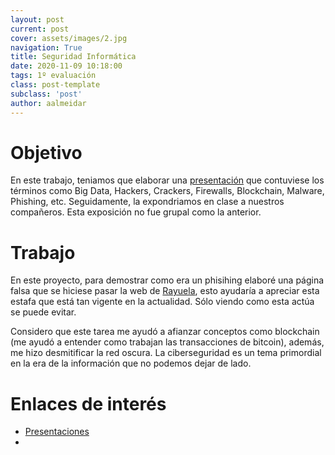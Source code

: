 ```yaml
---
layout: post
current: post
cover: assets/images/2.jpg
navigation: True
title: Seguridad Informática
date: 2020-11-09 10:18:00
tags: 1º evaluación
class: post-template
subclass: 'post'
author: aalmeidar
---
```


# Objetivo
En este trabajo, teniamos que elaborar una [presentación]() que contuviese los términos como Big Data, Hackers, Crackers, Firewalls, Blockchain, Malware, Phishing, etc. Seguidamente, la expondriamos en clase a nuestros compañeros. Esta exposición no fue grupal como la anterior.

# Trabajo
En este proyecto, para demostrar como era un phisihing elaboré una página falsa que se hiciese pasar la web de [Rayuela](https://rayuela.educarex.es), esto ayudaría a apreciar esta estafa que está tan vigente en la actualidad. Sólo viendo como esta actúa se puede evitar.

Considero que este tarea me ayudó a afianzar conceptos como blockchain (me ayudó a entender como trabajan las transacciones de bitcoin), además, me hizo desmitificar la red oscura. La ciberseguridad es un tema primordial en la era de la información que no podemos dejar de lado.

# Enlaces de interés

- [Presentaciones](https://fernandosax.wordpress.com/2020/11/09/2o-dd-seguridad-en-la-red/)
-  